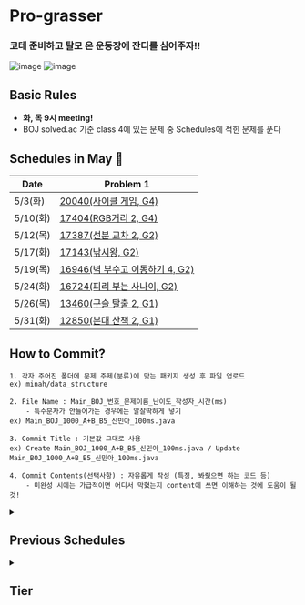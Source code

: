# Pro-grasser
### 코테 준비하고 탈모 온 운동장에 잔디를 심어주자!!<br>
![image](https://user-images.githubusercontent.com/33835900/152555539-3aa1009d-1a3a-4e70-9950-0f76ca88afcc.png) ![image](https://user-images.githubusercontent.com/33835900/152556558-e8e62e94-93bc-445b-b1b0-a6e4f0371829.png)


## Basic Rules
- **화, 목 9시 meeting!**
- BOJ solved.ac 기준 class 4에 있는 문제 중 Schedules에 적힌 문제를 푼다

## Schedules in May 🎈  

|Date|Problem 1|
|----|--------|
|5/3(화)|[20040(사이클 게임, G4)](https://www.acmicpc.net/problem/20040)|
|5/10(화)|[17404(RGB거리 2, G4)](https://www.acmicpc.net/problem/17404)|
|5/12(목)|[17387(선분 교차 2, G2)](https://www.acmicpc.net/problem/17387)|
|5/17(화)|[17143(낚시왕, G2)](https://www.acmicpc.net/problem/17143)|
|5/19(목)|[16946(벽 부수고 이동하기 4, G2)](https://www.acmicpc.net/problem/16946)|
|5/24(화)|[16724(피리 부는 사나이, G2)](https://www.acmicpc.net/problem/16724)|
|5/26(목)|[13460(구슬 탈출 2, G1)](https://www.acmicpc.net/problem/13460)|
|5/31(화)|[12850(본대 산책 2, G1)](https://www.acmicpc.net/problem/12850)|


## How to Commit?
```
1. 각자 주어진 폴더에 문제 주제(분류)에 맞는 패키지 생성 후 파일 업로드
ex) minah/data_structure

2. File Name : Main_BOJ_번호_문제이름_난이도_작성자_시간(ms)
    - 특수문자가 안들어가는 경우에는 알잘딱하게 넣기
ex) Main_BOJ_1000_A+B_B5_신민아_100ms.java

3. Commit Title : 기본값 그대로 사용
ex) Create Main_BOJ_1000_A+B_B5_신민아_100ms.java / Update Main_BOJ_1000_A+B_B5_신민아_100ms.java

4. Commit Contents(선택사항) : 자유롭게 작성 (특징, 봐줬으면 하는 코드 등)
    - 미완성 시에는 가급적이면 어디서 막혔는지 content에 쓰면 이해하는 것에 도움이 될 것!
```

<details>
<summary><h2> Previous Schedules</summary>
    
<details>
<summary> April 🌸</summary>  
    
|Date|Problem 1|Problem 2|
|----|--------|--------|
|4/5(화)|[9095(1,2,3 더하기, S3)](https://www.acmicpc.net/problem/9095)|[11726(2xn 타일링, S3)](https://www.acmicpc.net/problem/11726)|
|4/7(목)|[11727(2xn 타일링 2, S3)](https://www.acmicpc.net/problem/11727)|[2193(이친수, S3)](https://www.acmicpc.net/problem/2193)|
|4/12(화)|[11052(카드 구매하기, S1)](https://www.acmicpc.net/problem/11052)|[11057(오르막수, S1)](https://www.acmicpc.net/problem/11057)|
|4/14(목)|[2293(동전1, G5)](https://www.acmicpc.net/problem/2293)|[11055(가장 큰 증가 부분 수열, S2)](https://www.acmicpc.net/problem/11055)|
|4/19(화)|[1520(내리막길, G4)](https://www.acmicpc.net/problem/1520)|[11722(가장 긴 감소하는 부분 수열, S2)](https://www.acmicpc.net/problem/11722)|
|4/21(목)|[2133(타일 채우기, G5)](https://www.acmicpc.net/problem/2133)|[1699(제곱수의 합, S3)](https://www.acmicpc.net/problem/1699)|
|4/26(화)|[11048(이동하기, S1)](https://www.acmicpc.net/problem/11048)|[2294(동전2, S1)](https://www.acmicpc.net/problem/2294)|
|4/28(목)|[2225(합분해, G5)](https://www.acmicpc.net/problem/2225)|[1309(동물원, S1)](https://www.acmicpc.net/problem/1309)|
</details>
    
<details>
<summary> March 🍏</summary>  
    
|Date|Problem 1|Problem 2| Problem 3|
|----|--------|--------|---------|
|3/3(목)|~~[1043(거짓말, G4)](https://www.acmicpc.net/problem/1043)~~|~~[1167(트리의지름, G3)](https://www.acmicpc.net/problem/1167)~~|~~[1238(파티, G3)](https://www.acmicpc.net/problem/1238)~~|
|3/8(화)|~~[1504(특정한최단경로, G4)](https://www.acmicpc.net/problem/1504)~~|~~[1865(웜홀, G3)](https://www.acmicpc.net/problem/1865)~~|~~[1916(최소비용구하기, G5)](https://www.acmicpc.net/problem/1916)~~|
|3/10(목)|~~[1918(후위 표기식, G3)](https://www.acmicpc.net/problem/1918)~~|~~[1967(트리의 지름, G4)](https://www.acmicpc.net/problem/1967)~~|~~[1991(트리순회, S1)](https://www.acmicpc.net/problem/1991)~~|
|3/15(화)|~~[2096(내려가기, G4)](https://www.acmicpc.net/problem/2096)~~|[2206(벽부수고이동하기, G4)](https://www.acmicpc.net/problem/2206)|~~[2263(트리의순회, G2)](https://www.acmicpc.net/problem/2263)~~|
|3/17(목)|[2638(치즈, G4)](https://www.acmicpc.net/problem/2638)|~~[5639(이진검색트리, G5)](https://www.acmicpc.net/problem/5639)~~|~~[9465(스티커, S1)](https://www.acmicpc.net/problem/9465)~~|
|3/22(화)|~~[9935(문자열 폭발, G4)](https://www.acmicpc.net/problem/9935)~~|[11404(플로이드, G4)](https://www.acmicpc.net/problem/11404)|~~[11660(구간합구하기5, S1)](https://www.acmicpc.net/problem/11660)~~|
|3/24(목)|~~[11779(최소비용구하기2, G3)](https://www.acmicpc.net/problem/11779)~~|~~[12851(숨바꼭질2, G5)](https://www.acmicpc.net/problem/12851)~~|[13172(Σ, G5)](https://www.acmicpc.net/problem/13172)|
|3/29(화)|~~[13549(숨바꼭질3, G5)](https://www.acmicpc.net/problem/13549)~~|~~[14502(연구소, G5)](https://www.acmicpc.net/problem/14502)~~|~~[14938(서강그라운드, G4)](https://www.acmicpc.net/problem/14938)~~|
|3/31(목)|~~[15686(치킨배달, G5)](https://www.acmicpc.net/problem/15686)~~|~~[17070(파이프옮기기1, G5)](https://www.acmicpc.net/problem/17070)~~|~~[17144(미세먼지안녕!, G4)](https://www.acmicpc.net/problem/17144)~~|
</details>
    
<details>
<summary> February ❄️ </summary>
    
```
- 2022/02/08(Tues) : 구현, 문자열 - 6550번(부분 문자열), 14503번(로봇청소기), 18111(마인크래프트)
- 2022/02/10(Thur) : 자료구조(Stack, Queue) - 1158번(요세푸스 문제), 1874번(스택 수열), 1406(에디터)

- 2022/02/15(Tues) : LinkedList, Tree - 11725(트리의 부모 찾기) , 15903(카드 합체 놀이), 5567(결혼식)
- 2022/02/17(Thur) : 완전탐색 - 6603(로또), 14501(퇴사), 9663(N-Queen)

- 2022/02/22(Tues) : 탐욕알고리즘, 분할정복 - 2448(별 찍기-11), 2437(저울), 1946(신입 사원)
- 2022/02/24(Thur) : 백트래킹, 그래프 - 1759(암호 만들기), 18352(특정 거리의 도시 찾기), 5014(스타트링크)
```
</details>
    
</details>
    
<details>
<summary><h2>Tier</summary>
    <a href="https://solved.ac/minah741"><img src="http://mazassumnida.wtf/api/v2/generate_badge?boj=minah741" width=300px/></a>
    <a href="https://solved.ac/thwjd793"><img src="http://mazassumnida.wtf/api/v2/generate_badge?boj=thwjd793" width=300px/></a>
    <a href="https://solved.ac/sdyoon94"><img src="http://mazassumnida.wtf/api/v2/generate_badge?boj=sdyoon94" width=300px/></a>
    <a href="https://solved.ac/tjsals13"><img src="http://mazassumnida.wtf/api/v2/generate_badge?boj=tjsals13" width=300px/></a>
    <a href="https://solved.ac/seungyeon38"><img src="http://mazassumnida.wtf/api/v2/generate_badge?boj=seungyeon38" width=300px/></a>
    <a href="https://solved.ac/dlwotns1112"><img src="http://mazassumnida.wtf/api/v2/generate_badge?boj=dlwotns1112" width=300px/></a>
</details>
